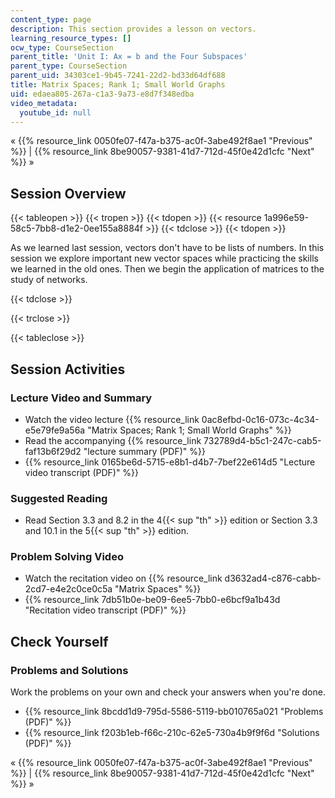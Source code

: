```yaml
---
content_type: page
description: This section provides a lesson on vectors.
learning_resource_types: []
ocw_type: CourseSection
parent_title: 'Unit I: Ax = b and the Four Subspaces'
parent_type: CourseSection
parent_uid: 34303ce1-9b45-7241-22d2-bd33d64df688
title: Matrix Spaces; Rank 1; Small World Graphs
uid: edaea805-267a-c1a3-9a73-e8d7f348edba
video_metadata:
  youtube_id: null
---
```


« {{% resource_link 0050fe07-f47a-b375-ac0f-3abe492f8ae1 "Previous" %}} | {{% resource_link 8be90057-9381-41d7-712d-45f0e42d1cfc "Next" %}} »

Session Overview
----------------

{{< tableopen >}}
{{< tropen >}}
{{< tdopen >}}
{{< resource 1a996e59-58c5-7bb8-d1e2-0ee155a8884f >}}
{{< tdclose >}}
{{< tdopen >}}


As we learned last session, vectors don't have to be lists of numbers. In this session we explore important new vector spaces while practicing the skills we learned in the old ones. Then we begin the application of matrices to the study of networks.


{{< tdclose >}}

{{< trclose >}}

{{< tableclose >}}

Session Activities
------------------

### Lecture Video and Summary

*   Watch the video lecture {{% resource_link 0ac8efbd-0c16-073c-4c34-e5e79fe9a56a "Matrix Spaces; Rank 1; Small World Graphs" %}}
*   Read the accompanying {{% resource_link 732789d4-b5c1-247c-cab5-faf13b6f29d2 "lecture summary (PDF)" %}}
*   {{% resource_link 0165be6d-5715-e8b1-d4b7-7bef22e614d5 "Lecture video transcript (PDF)" %}}

### Suggested Reading

*   Read Section 3.3 and 8.2 in the 4{{< sup "th" >}} edition or Section 3.3 and 10.1 in the 5{{< sup "th" >}} edition.

### Problem Solving Video

*   Watch the recitation video on {{% resource_link d3632ad4-c876-cabb-2cd7-e4e2c0ce0c5a "Matrix Spaces" %}}
*   {{% resource_link 7db51b0e-be09-6ee5-7bb0-e6bcf9a1b43d "Recitation video transcript (PDF)" %}}

Check Yourself
--------------

### Problems and Solutions

Work the problems on your own and check your answers when you're done.

*   {{% resource_link 8bcdd1d9-795d-5586-5119-bb010765a021 "Problems (PDF)" %}}
*   {{% resource_link f203b1eb-f66c-210c-62e5-730a4b9f9f6d "Solutions (PDF)" %}}

« {{% resource_link 0050fe07-f47a-b375-ac0f-3abe492f8ae1 "Previous" %}} | {{% resource_link 8be90057-9381-41d7-712d-45f0e42d1cfc "Next" %}} »